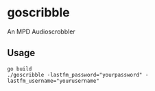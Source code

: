 goscribble
==========

An MPD Audioscrobbler

Usage
-----

    go build
    ./goscribble -lastfm_password="yourpassword" -lastfm_username="yourusername"
